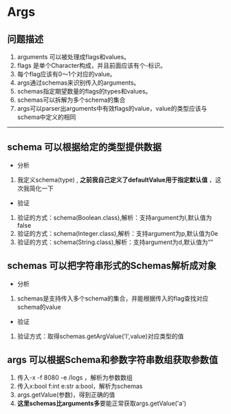 # Args
## 问题描述
1. arguments 可以被处理成flags和values。
1. flags 是单个Character构成，并且前面应该有个-标识。
1. 每个flag应该有0～1个对应的value。
1. args通过schemas来识别传入的arguments。
1. schemas指定期望数量的flags的types和values。
1. schemas可以拆解为多个schema的集合
1. args可以parser出arguments中有效flags的value，value的类型应该与schema中定义的相同
---
## schema 可以根据给定的类型提供数据
- 分析
1. 我定义schema(type) , **之前我自己定义了defaultValue用于指定默认值** ，这次我简化一下
- 验证
1. 验证的方式：schema(Boolean.class),解析：支持argument为l,默认值为false
1. 验证的方式：schema(Integer.class),解析：支持argument为p,默认值为0e
1. 验证的方式：schema(String.class),解析：支持argument为d,默认值为“”
## schemas 可以把字符串形式的Schemas解析成对象
- 分析
1. schemas是支持传入多个schema的集合，并能根据传入的flag查找对应schema的value
- 验证
1. 验证方式：取得schemas.getArgValue('l',value)对应类型的值
## args 可以根据Schema和参数字符串数组获取参数值
1. 传入-x -f 8080 -e /logs ，解析为参数数组
1. 传入x:bool f:int e:str a:bool，解析为schemas
1. args.getValue(参数)，得到正确的值
1. **这里schemas比arguments多**要能正常获取args.getValue('a')

